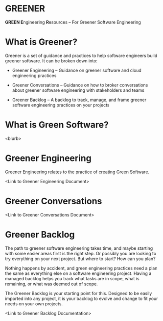 # GREENER

**GREEN E**ngineering **R**esources – For Greener Software
Engineering

# What is Greener?

Greener is a set of guidance and practices to help software engineers build
greener software. It can be broken down into:

-   Greener Engineering – Guidance on greener software and cloud engineering
    practices

-   Greener Conversations – Guidance on how to broker conversations about
    greener software engineering with stakeholders and teams

-   Greener Backlog – A backlog to track, manage, and frame greener software
    engineering practices on your projects

# What is Green Software?

\<blurb\>

# Greener Engineering

Greener Engineering relates to the practice of creating Green Software.

\<Link to Greener Engineering Document\>

# Greener Conversations

\<Link to Greener Conversations Document\>

# Greener Backlog

The path to greener software engineering takes time, and maybe starting with
some easier areas first is the right step. Or possibly you are looking to try
everything on your next project. But where to start? How can you plan?

Nothing happens by accident, and green engineering practices need a plan the
same as everything else on a software engineering project. Having a managed
backlog helps you track what tasks are in scope, what is remaining, or what was
deemed out of scope.

The Greener Backlog is your starting point for this. Designed to be easily
imported into any project, it is your backlog to evolve and change to fit your
needs on your own projects.

\<Link to Greener Backlog Documentation\>
